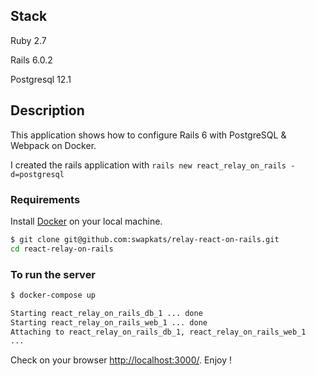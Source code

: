 ## Stack
Ruby 2.7

Rails 6.0.2

Postgresql 12.1

## Description
This application shows how to configure Rails 6 with PostgreSQL & Webpack on Docker.

I created the rails application with `rails new react_relay_on_rails -d=postgresql`

### Requirements

Install [Docker](https://www.docker.com/) on your local machine.

```bash
$ git clone git@github.com:swapkats/relay-react-on-rails.git
cd react-relay-on-rails
```
### To run the server
```bash
$ docker-compose up

Starting react_relay_on_rails_db_1 ... done
Starting react_relay_on_rails_web_1 ... done
Attaching to react_relay_on_rails_db_1, react_relay_on_rails_web_1
...
```

Check on your browser [http://localhost:3000/](http://localhost:3000/).
Enjoy !
